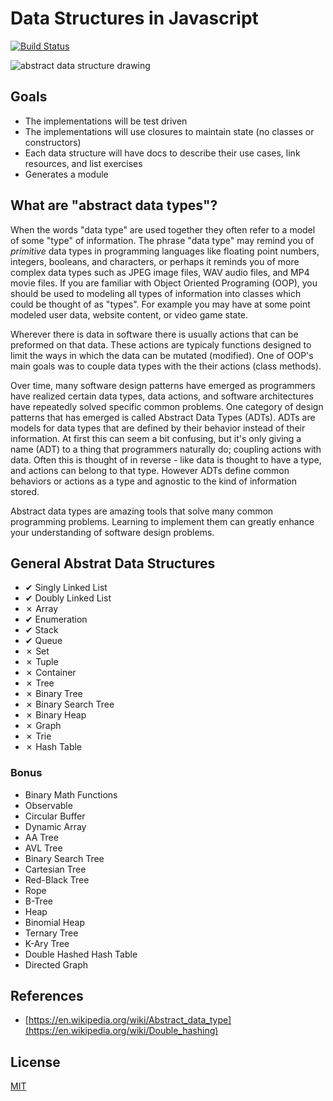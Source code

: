 # Data Structures in Javascript
[![Build Status](https://travis-ci.org/slugbyte/data-structures.svg?branch=master)](https://travis-ci.org/slugbyte/data-structures)

![abstract data structure drawing](https://github.com/slugbyte/data-structures/raw/master/assets/data-structures-header.png)

## Goals
* The implementations will be test driven
* The implementations will use closures to maintain state (no classes or constructors)
* Each data structure will have docs to describe their use cases, link resources, and list exercises 
* Generates a module

## What are "abstract data types"?
When the words "data type" are used together they often refer to a model of some "type" of information. The phrase "data type" may remind you of _primitive_ data types in programming languages like floating point numbers, integers, booleans, and characters, or perhaps it reminds you of more complex data types such as JPEG image files, WAV audio files, and MP4 movie files. If you are familiar with Object Oriented Programing (OOP), you should be used to modeling all types of information into classes which could be thought of as "types". For example you may have at some point modeled user data, website content, or video game state.   

Wherever there is data in software there is usually actions that can be preformed on that data. These actions are typicaly functions designed to limit the ways in which the data can be mutated (modified). One of OOP's main goals was to couple data types with the their actions (class methods).  
 
Over time, many software design patterns have emerged as programmers have realized certain data types, data actions, and software architectures have repeatedly solved specific common problems. One category of design patterns that has emerged is called Abstract Data Types (ADTs). ADTs are models for data types that are defined by their behavior instead of their information. At first this can seem a bit confusing, but it's only giving a name (ADT) to a thing that programmers naturally do; coupling actions with data. Often this is thought of in reverse - like data is thought to have a type, and actions can belong to that type. However ADTs define common behaviors or actions as a type and agnostic to the kind of information stored.

Abstract data types are amazing tools that solve many common programming problems. Learning to implement them can greatly enhance your understanding of software design problems. 

## General Abstrat Data Structures
* ✔︎ Singly Linked List
* ✔︎ Doubly Linked List
* ✗ Array
* ✔︎ Enumeration
* ✔︎ Stack
* ✔︎ Queue
* ✗ Set
* ✗ Tuple 
* ✗ Container 
* ✗ Tree
* ✗ Binary Tree
* ✗ Binary Search Tree
* ✗ Binary Heap
* ✗ Graph 
* ✗ Trie 
* ✗ Hash Table

### Bonus  
* Binary Math Functions
* Observable
* Circular Buffer
* Dynamic Array
* AA Tree
* AVL Tree
* Binary Search Tree
* Cartesian Tree
* Red-Black Tree
* Rope
* B-Tree
* Heap
* Binomial Heap
* Ternary Tree
* K-Ary Tree
* Double Hashed Hash Table
* Directed Graph 

## References
* [https://en.wikipedia.org/wiki/Abstract_data_type](https://en.wikipedia.org/wiki/Double_hashing)

## License 
[MIT](https://github.com/slugbyte/data-structures/blob/master/LICENSE.md)
